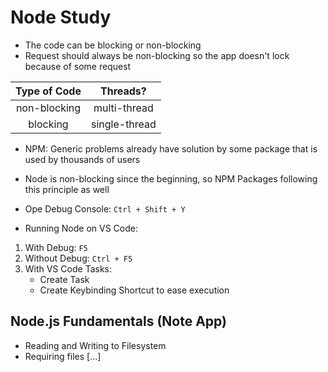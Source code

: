 # Node Study

- The code can be blocking or non-blocking
- Request should always be non-blocking so the app doesn't lock because of some request

| Type of Code | Threads? |
| :----------: | :-----------: |
| non-blocking | multi-thread |
| blocking | single-thread |

- NPM: Generic problems already have solution by some package that is used by thousands of users
- Node is non-blocking since the beginning, so NPM Packages following this principle as well

- Ope Debug Console: `Ctrl + Shift + Y`
- Running Node on VS Code:
1. With Debug: `F5`
2. Without Debug: `Ctrl + F5`
3. With VS Code Tasks:
    - Create Task
    - Create Keybinding Shortcut to ease execution

## Node.js Fundamentals (Note App)

- Reading and Writing to Filesystem
- Requiring files [...]